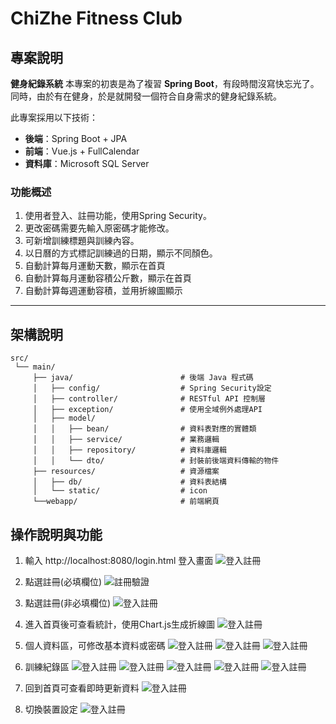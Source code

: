 # ChiZhe Fitness Club

## 專案說明

 **健身紀錄系統**
本專案的初衷是為了複習 **Spring Boot**，有段時間沒寫快忘光了。同時，由於有在健身，於是就開發一個符合自身需求的健身紀錄系統。


此專案採用以下技術：
- **後端**：Spring Boot + JPA
- **前端**：Vue.js + FullCalendar
- **資料庫**：Microsoft SQL Server

### 功能概述
1. 使用者登入、註冊功能，使用Spring Security。
2. 更改密碼需要先輸入原密碼才能修改。
3. 可新增訓練標題與訓練內容。
4. 以日曆的方式標記訓練過的日期，顯示不同顏色。
5. 自動計算每月運動天數，顯示在首頁
6. 自動計算每月運動容積公斤數，顯示在首頁
7. 自動計算每週運動容積，並用折線圖顯示  

---

## 架構說明
```plaintext
src/
 └── main/
     ├── java/                        # 後端 Java 程式碼
     │   ├── config/                  # Spring Security設定
     │   ├── controller/              # RESTful API 控制層
     │   ├── exception/               # 使用全域例外處理API
     │   ├── model/
     │   │   ├── bean/                # 資料表對應的實體類
     │   │   ├── service/             # 業務邏輯
     │   │   ├── repository/          # 資料庫邏輯
     │   │   └── dto/                 # 封裝前後端資料傳輸的物件
     ├── resources/                   # 資源檔案
     │   ├── db/                      # 資料表結構
     │   └── static/                  # icon
     └──webapp/                       # 前端網頁

```


## 操作說明與功能
1. 輸入 http://localhost:8080/login.html 登入畫面
![登入註冊](readMeImages/登入畫面.jpg)

2. 點選註冊(必填欄位)
![註冊驗證](readMeImages/註冊驗證.jpg)

3. 點選註冊(非必填欄位)
![登入註冊](readMeImages/註冊非必填.jpg)

4. 進入首頁後可查看統計，使用Chart.js生成折線圖
![登入註冊](readMeImages/首頁.jpg)

5. 個人資料區，可修改基本資料或密碼
![登入註冊](readMeImages/個人資料修改.jpg)
![登入註冊](readMeImages/驗證密碼.jpg)
![登入註冊](readMeImages/新密碼更改.jpg)

6. 訓練紀錄區
![登入註冊](readMeImages/訓練紀錄.jpg)
![登入註冊](readMeImages/新增標題.jpg)
![登入註冊](readMeImages/新增標題確認.jpg)
![登入註冊](readMeImages/訓練內容.jpg)
![登入註冊](readMeImages/確認訓練內容.jpg)

7. 回到首頁可查看即時更新資料
![登入註冊](readMeImages//更新後首頁.jpg)

8. 切換裝置設定
![登入註冊](readMeImages/切換裝置設定.png)













